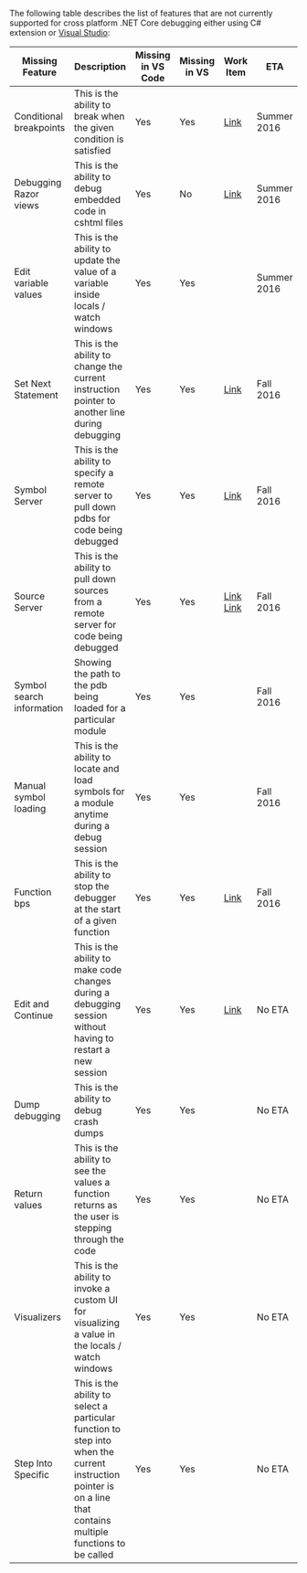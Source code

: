 The following table describes the list of features that are not currently supported for cross platform .NET Core debugging either using C# extension or [Visual Studio](https://github.com/microsoft/MIEngine/wiki/Offroad-Debugging-of-.NET-Core-on-Linux---OSX-from-Visual-Studio):

| Missing Feature   | Description | Missing in VS Code | Missing in VS | Work Item | ETA |
| -------- | ---------- | ----- | ---- | ----- | ----- |
| Conditional breakpoints | This is the ability to break when the given condition is satisfied | Yes | Yes | [Link](https://github.com/OmniSharp/omnisharp-vscode/issues/497) | Summer 2016 |
| Debugging Razor views | This is the ability to debug embedded code in cshtml files | Yes | No | [Link](https://github.com/OmniSharp/omnisharp-vscode/issues/304) | Summer 2016 |
| Edit variable values | This is the ability to update the value of a variable inside locals / watch windows | Yes | Yes | | Summer 2016 |
| Set Next Statement | This is the ability to change the current instruction pointer to another line during debugging | Yes | Yes | [Link](https://github.com/Microsoft/vscode-debugadapter-node/issues/28) | Fall 2016 |
| Symbol Server | This is the ability to specify a remote server to pull down pdbs for code being debugged | Yes | Yes | [Link](https://github.com/dotnet/roslyn/issues/6881) |  Fall 2016 |
| Source Server | This is the ability to pull down sources from a remote server for code being debugged | Yes | Yes | [Link](https://github.com/dotnet/roslyn/issues/5397) [Link](https://github.com/dotnet/roslyn/issues/4119) | Fall 2016 |
| Symbol search information | Showing the path to the pdb being loaded for a particular module | Yes | Yes | | Fall 2016 |
| Manual symbol loading | This is the ability to locate and load symbols for a module anytime during a debug session | Yes | Yes | | Fall 2016 |
| Function bps | This is the ability to stop the debugger at the start of a given function | Yes | Yes | [Link](https://github.com/OmniSharp/omnisharp-vscode/issues/295) | Fall 2016 |
| Edit and Continue | This is the ability to make code changes during a debugging session without having to restart a new session | Yes | Yes | [Link](https://github.com/dotnet/roslyn/issues/1952) | No ETA |
| Dump debugging | This is the ability to debug crash dumps | Yes | Yes | | No ETA |
| Return values | This is the ability to see the values a function returns as the user is stepping through the code | Yes | Yes | | No ETA |
| Visualizers | This is the ability to invoke a custom UI for visualizing a value in the locals / watch windows | Yes | Yes | | No ETA |
| Step Into Specific | This is the ability to select a particular function to step into when the current instruction pointer is on a line that contains multiple functions to be called | Yes | Yes | | No ETA
